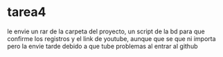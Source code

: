 # tarea4
le envie un rar de la carpeta del proyecto, un script de la bd para que confirme los registros y el link de youtube, aunque que se que ni importa pero la envie tarde debido a que tube problemas al entrar al github
